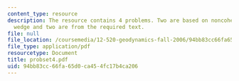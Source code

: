 ```yaml
---
content_type: resource
description: The resource contains 4 problems. Two are based on noncohesive critical
  wedge and two are from the required text.
file: null
file_location: /coursemedia/12-520-geodynamics-fall-2006/94bb83cc66fa65d0ca454fc17b4ca206_probset4.pdf
file_type: application/pdf
resourcetype: Document
title: probset4.pdf
uid: 94bb83cc-66fa-65d0-ca45-4fc17b4ca206
---
```

